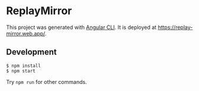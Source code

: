 # ReplayMirror

This project was generated with [Angular CLI](https://github.com/angular/angular-cli). It is
deployed at https://replay-mirror.web.app/.

## Development

```
$ npm install
$ npm start
```

Try `npm run` for other commands.
